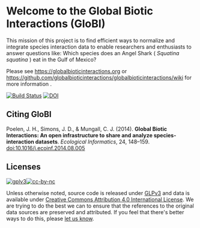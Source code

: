 Welcome to the Global Biotic Interactions (GloBI)
======================================

This mission of this project is to find efficient ways to normalize and integrate species interaction data to enable researchers and enthusiasts to answer questions like: Which species does an Angel Shark ( _Squatina squatina_ ) eat in the Gulf of Mexico? 

Please see https://globalbioticinteractions.org or https://github.com/globalbioticinteractions/globalbioticinteractions/wiki for more information .

[![Build Status](https://travis-ci.org/globalbioticinteractions/globalbioticinteractions.png)](https://travis-ci.org/globalbioticinteractions/globalbioticinteractions) [![DOI](https://zenodo.org/badge/2478263.svg)](https://zenodo.org/badge/latestdoi/2478263) 

## Citing GloBI

Poelen, J. H., Simons, J. D., & Mungall, C. J. (2014). **Global Biotic Interactions: An open infrastructure to share and analyze species-interaction datasets**. *Ecological Informatics*, 24, 148–159. [doi:10.1016/j.ecoinf.2014.08.005](https://doi.org/10.1016/j.ecoinf.2014.08.005)

## Licenses
[![gplv3](https://www.gnu.org/graphics/gplv3-88x31.png)](https://www.gnu.org/licenses/gpl.html)[![cc-by-nc](https://i.creativecommons.org/l/by/4.0/88x31.png)](https://creativecommons.org/licenses/by/4.0/)

Unless otherwise noted, source code is released under [GLPv3](https://www.gnu.org/licenses/gpl.html) and data is available under [Creative Commons Attribution 4.0 International License](https://creativecommons.org/licenses/by/4.0/). We are trying to do the best we can to ensure that the references to the original data sources are preserved and attributed. If you feel that there's better ways to do this, please [let us know](https://github.com/globalbioticinteractions/globalbioticinteractions/issues/new).
